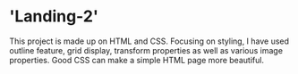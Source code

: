  # 'Landing-2'

This project is made up on HTML and CSS. Focusing on styling, I have used outline feature, grid display, transform properties as well as various image properties. 
Good CSS can make a simple HTML page more beautiful.
